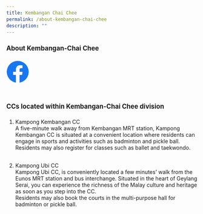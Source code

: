 ```yaml
---
title: Kembangan Chai Chee
permalink: /about-kembangan-chai-chee
description: ""
---
```

<div>
	<p style=" font-size:120%; margin-top: 0px; margin-bottom:20px; line-height:1.35; padding:10px 0 0 0"><b>About Kembangan-Chai Chee</b></p>
</div>


<div style="padding:0 0 100px 0">
		<a href="https://go.gov.sg/mpcvolunteer" style="display:block;"><img src="/images/Logos/f_logo_RGB-Blue_100.png" style="max-width:60px; max-height:60px; float:left;"></a>
</div>

<div>
	<p style=" font-size:120%; margin-top: 0px; margin-bottom:20px; line-height:1.35; padding:10px 0 0 0"><b>CCs located within Kembangan-Chai Chee division</b></p>
</div>

<ol>
	<li>Kampong Kembangan CC</li>
		<div style="padding:0 0 30px 0">A five-minute walk away from Kembangan MRT station, Kampong Kembangan CC is situated at a convenient location where residents can engage in sports and activities such as badminton and pickle ball. Residents may also register for classes such as ballet and taekwondo.</div>
	<li>Kampong Ubi CC</li>
			<div>Kampong Ubi CC, is conveniently located a few minutes’ walk from the Eunos MRT station and bus interchange. Situated in the heart of Geylang Serai, you can experience the richness of the Malay culture and heritage as soon as you step into the CC.<br>Residents may also book the courts in the multi-purpose hall for badminton or pickle ball.</div>
<ol>